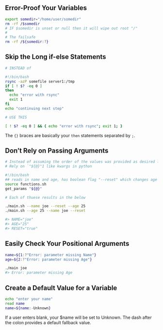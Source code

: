 
## Error-Proof Your Variables

```bash
export somedir="/home/user/somedir"
rm -rf /$somedir
# IF $somedir is unset or null then it will wipe out root "/"
#
# The failsafe
rm -rf /${somedir:?}
```

## Skip the Long if-else Statements

```bash
# INSTEAD of

#!/bin/bash
rsync -azP somefile server1:/tmp
if [ ! $? -eq 0 ]
then
  echo "error with rsync"
  exit 1
fi
echo "continuing next step"

# USE THIS

[ ! $? -eq 0 ] && { echo "error with rsync"; exit 1; } 
```

The `{}` braces are basically your `then` statements separated by `;`.

## Don’t Rely on Passing Arguments

```bash
# Instead of assuming the order of the values was provided as desired like `args` in python
# Rely on `"${@}"1 like kwargs in python

#!/bin/bash
## reads in name and age, has boolean flag "--reset" which changes age to be 1
source functions.sh
get_params "${@}"

# Each of thuese results in the below

./main.sh --name joe --reset --age 25
./main.sh --age 25 --name joe --reset

#> NAME="joe"
#> AGE="25"
#> RESET="true"
```

## Easily Check Your Positional Arguments

```bash
name=${1:?"Error: parameter missing Name"}
age=${2:?"Error: parameter missing Age"}

./main joe
#> Error: parameter missing Age
```

## Create a Default Value for a Variable

```bash
echo "enter your name"
read name
name=${name:-Unknown}
```

If a user enters blank, your $name will be set to Unknown. The dash after the colon provides a default fallback value.
